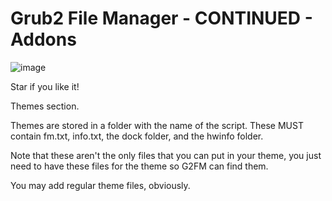 # Grub2 File Manager - CONTINUED - Addons

![image](https://github.com/TCFFan123/g2fm-continued/assets/107446530/c6d4f361-5f80-4e15-8241-7c76afa5b95c)

Star if you like it!

Themes section.

Themes are stored in a folder with the name of the script.
These MUST contain fm.txt, info.txt, the dock folder, and the hwinfo folder.

Note that these aren't the only files that you can put in your theme, you just need to have these files for the theme so G2FM can find them.

You may add regular theme files, obviously.
